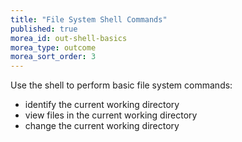 ```yaml
---
title: "File System Shell Commands"
published: true
morea_id: out-shell-basics
morea_type: outcome
morea_sort_order: 3
---
```


Use the shell to perform basic file system commands:

- identify the current working directory
- view files in the current working directory
- change the current working directory
